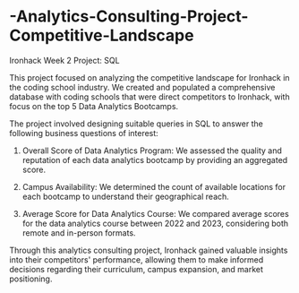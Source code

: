 # -Analytics-Consulting-Project-Competitive-Landscape
Ironhack Week 2 Project: SQL


This project focused on analyzing the competitive landscape for Ironhack in the coding school industry. We created and populated a comprehensive database with coding schools that were direct competitors to Ironhack, with focus on the top 5 Data Analytics Bootcamps.
 
The project involved designing suitable queries in SQL to answer the following business questions of interest:
 
1. Overall Score of Data Analytics Program: 
We assessed the quality and reputation of each data analytics bootcamp by providing an aggregated score.
 
2. Campus Availability: 
We determined the count of available locations for each bootcamp to understand their geographical reach.
 
3. Average Score for Data Analytics Course: 
We compared average scores for the data analytics course between 2022 and 2023, considering both remote and in-person formats.

Through this analytics consulting project, Ironhack gained valuable insights into their competitors' performance, allowing them to make informed decisions regarding their curriculum, campus expansion, and market positioning.

